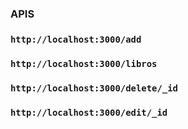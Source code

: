 ### APIS

### `http://localhost:3000/add`

### `http://localhost:3000/libros`

### `http://localhost:3000/delete/_id`

### `http://localhost:3000/edit/_id`
